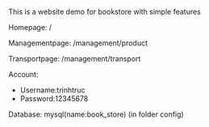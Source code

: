 This is a website demo for bookstore with simple features

Homepage: /

Managementpage: /management/product

Transportpage: /management/transport


Account:
  - Username:trinhtruc
  - Password:12345678

Database: mysql(name:book_store) (in folder config)
